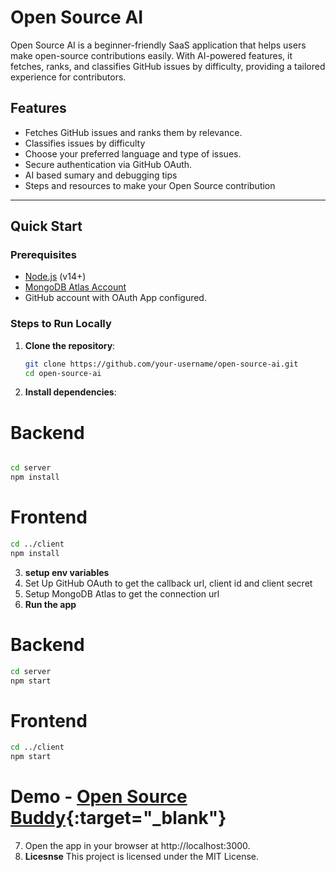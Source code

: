 # Open Source AI

Open Source AI is a beginner-friendly SaaS application that helps users make open-source contributions easily. With AI-powered features, it fetches, ranks, and classifies GitHub issues by difficulty, providing a tailored experience for contributors.

## Features

- Fetches GitHub issues and ranks them by relevance.
- Classifies issues by difficulty
- Choose your preferred language and type of issues.
- Secure authentication via GitHub OAuth.
- AI based sumary and debugging tips
- Steps and resources to make your Open Source contribution

---

## Quick Start

### Prerequisites

- [Node.js](https://nodejs.org) (v14+)
- [MongoDB Atlas Account](https://www.mongodb.com/cloud/atlas)
- GitHub account with OAuth App configured.

### Steps to Run Locally

1. **Clone the repository**:
   ```bash
   git clone https://github.com/your-username/open-source-ai.git
   cd open-source-ai
   ```
2. **Install dependencies**:

# Backend

```bash

cd server
npm install
```

# Frontend

```bash
cd ../client
npm install
```

3. **setup env variables**
4. Set Up GitHub OAuth to get the callback url, client id and client secret
5. Setup MongoDB Atlas to get the connection url
6. **Run the app**

# Backend

```bash
cd server
npm start
```

# Frontend

```bash
cd ../client
npm start
```

# Demo - [Open Source Buddy](https://open-source-ai.onrender.com/){:target="_blank"}

7. Open the app in your browser at http://localhost:3000.
8. **Licesnse**
   This project is licensed under the MIT License.
